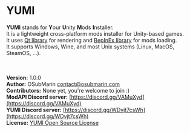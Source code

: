 # YUMI
**YUMI** stands for **Y**our **U**nity **M**ods **I**nstaller.<br>
It is a lightweight cross-platform mods installer for Unity-based games.<br>
It uses [Qt library](https://www.qt.io/) for rendering and [BepInEx library](https://github.com/BepInEx/BepInEx/) for mods loading.<br>
It supports Windows, Wine, and most Unix systems (Linux, MacOS, SteamOS, ...).<br>
<br><br>

**Version:** 1.0.0<br>
**Author:** OSubMarin [contact@osubmarin.com](mailto:contact@osubmarin.com)<br>
**Contributors:** None yet, you're welcome to join :)<br>
**ModAPI Discord server:** [https://discord.gg/VAMuXyd](https://discord.gg/VAMuXyd)<br>
**YUMI Discord server:** [https://discord.gg/WDvjt7csWh](https://discord.gg/WDvjt7csWh)<br>
**License:** [YUMI Open Source License](https://lc-it-solutions.com/resources/yumi-open-source-license)<br>
<br><br>
